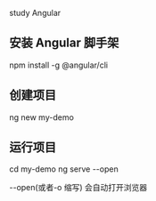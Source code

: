 study Angular

## 安装 Angular 脚手架

npm install -g @angular/cli

## 创建项目

ng new my-demo

## 运行项目

cd my-demo
ng serve --open

--open(或者-o 缩写) 会自动打开浏览器
